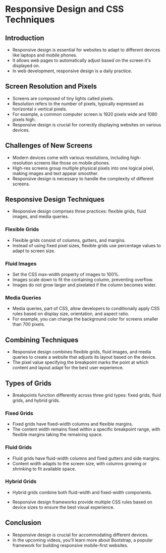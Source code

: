 # Responsive Design and CSS Techniques

## Introduction

- Responsive design is essential for websites to adapt to different devices like laptops and mobile phones.
- It allows web pages to automatically adjust based on the screen it's displayed on.
- In web development, responsive design is a daily practice.

## Screen Resolution and Pixels

- Screens are composed of tiny lights called pixels.
- Resolution refers to the number of pixels, typically expressed as horizontal x vertical pixels.
- For example, a common computer screen is 1920 pixels wide and 1080 pixels high.
- Responsive design is crucial for correctly displaying websites on various devices.

## Challenges of New Screens

- Modern devices come with various resolutions, including high-resolution screens like those on mobile phones.
- High-res screens group multiple physical pixels into one logical pixel, making images and text appear smoother.
- Responsive design is necessary to handle the complexity of different screens.

## Responsive Design Techniques

- Responsive design comprises three practices: flexible grids, fluid images, and media queries.

### Flexible Grids

- Flexible grids consist of columns, gutters, and margins.
- Instead of using fixed pixel sizes, flexible grids use percentage values to adapt to screen size.

### Fluid Images

- Set the CSS max-width property of images to 100%.
- Images scale down to fit the containing column, preventing overflow.
- Images do not grow larger and pixelated if the column becomes wider.

### Media Queries

- Media queries, part of CSS, allow developers to conditionally apply CSS rules based on display size, orientation, and aspect ratio.
- For example, you can change the background color for screens smaller than 700 pixels.

## Combining Techniques

- Responsive design combines flexible grids, fluid images, and media queries to create a website that adjusts its layout based on the device.
- The pixel value specifying the breakpoint marks the point at which content and layout adapt for the best user experience.

## Types of Grids

- Breakpoints function differently across three grid types: fixed grids, fluid grids, and hybrid grids.

### Fixed Grids

- Fixed grids have fixed-width columns and flexible margins.
- The content width remains fixed within a specific breakpoint range, with flexible margins taking the remaining space.

### Fluid Grids

- Fluid grids have fluid-width columns and fixed gutters and side margins.
- Content width adapts to the screen size, with columns growing or shrinking to fit available space.

### Hybrid Grids

- Hybrid grids combine both fluid-width and fixed-width components.

- Responsive design frameworks provide multiple CSS rules based on device sizes to ensure the best visual experience.

## Conclusion

- Responsive design is crucial for accommodating different devices.
- In the upcoming videos, you'll learn more about Bootstrap, a popular framework for building responsive mobile-first websites.
